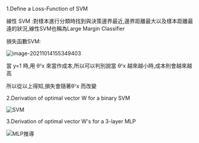 1.Define a Loss-Function of SVM

線性 SVM :對樣本進行分類時找到與決策邊界最近,邊界距離最大以及樣本距離最遠的狀況,線性SVM也稱為Large Margin Classifier

損失函數SVM:

![image-20211014155349403](C:\Users\ppall\AppData\Roaming\Typora\typora-user-images\image-20211014155349403.png)

當 y=1 時,用 θᵀx 來當作成本,所以可以判別說當 θᵀx 越來越小時,成本則會越來越高

所以從以上得知,損失會隨著θᵀx 而改變





2.Derivation of optimal vector W for a binary SVM

![SVM](C:\Users\ppall\Desktop\高科大\機器學習\HW_2\SVM.jpg)





3.Derivation of optimal vector W's for a 3-layer MLP





![MLP推導](C:\Users\ppall\Desktop\高科大\機器學習\HW_2\MLP推導.jpg)